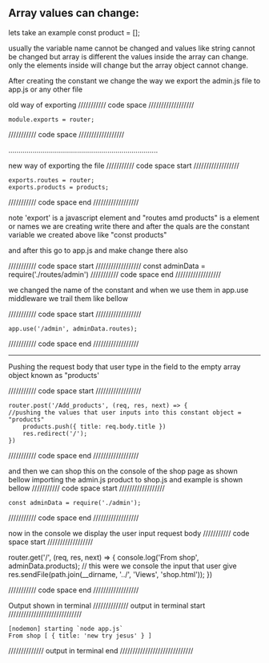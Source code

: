 Array values can change:
-----------------------------------
lets take an example
const product = [];

usually the variable name cannot be changed and values like string cannot be changed but array is different the values inside the array can change. only the elements inside will change but the array object cannot change.

After creating the constant 
we change the way we export the admin.js file to app.js or any other file

old way of exporting
/////////// code space //////////////////

    module.exports = router;

/////////// code space //////////////////

..........................................................................

new way of exporting the file
/////////// code space start //////////////////

    exports.routes = router;
    exports.products = products;

/////////// code space end //////////////////

note 'export' is a javascript element and
"routes amd products" is a element or names we are creating write there
and after the quals are the constant variable we created above like "const products"

and after this go to app.js and make change there also

/////////// code space start //////////////////
    const adminData = require('./routes/admin')
/////////// code space end //////////////////

we changed the name of the constant and when we use them in app.use middleware
we trail them like bellow

/////////// code space start //////////////////

    app.use('/admin', adminData.routes);

/////////// code space end //////////////////


------------------------------------------------------------------------------------------------------
Pushing the request body that user type in the field to the 
empty array object known as "products'

/////////// code space start //////////////////

    router.post('/Add_products', (req, res, next) => {
    //pushing the values that user inputs into this constant object = "products"
        products.push({ title: req.body.title })
        res.redirect('/');
    })

/////////// code space end //////////////////

and then we can shop this on the console of the shop page as shown bellow
importing the admin.js product to shop.js and example is shown bellow
/////////// code space start //////////////////

    const adminData = require('./admin');

/////////// code space end //////////////////

now in the console we display the user input request body
/////////// code space start //////////////////

   router.get('/', (req, res, next) => {
        console.log('From shop', adminData.products); // this were we console the input that user give
        res.sendFile(path.join(__dirname, '../', 'Views', 'shop.html'));
    })  

/////////// code space end //////////////////

Output shown in terminal
////////////// output in terminal start /////////////////////////////

    [nodemon] starting `node app.js`
    From shop [ { title: 'new try jesus' } ]

////////////// output in terminal end /////////////////////////////
